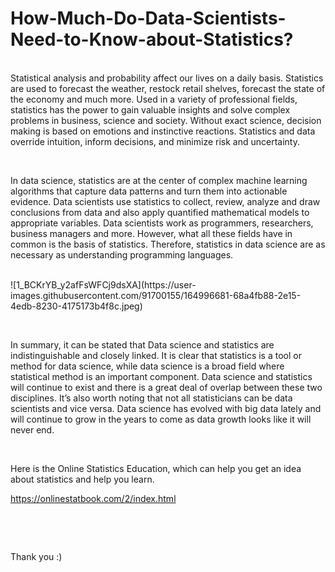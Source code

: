 # How-Much-Do-Data-Scientists-Need-to-Know-about-Statistics?


<p> </br>
Statistical analysis and probability affect our lives on a daily basis. Statistics are used to forecast the weather, restock retail shelves, forecast the state of the economy and much more. Used in a variety of professional fields, statistics has the power to gain valuable insights and solve complex problems in business, science and society. Without exact science, decision making is based on emotions and instinctive reactions. Statistics and data override intuition, inform decisions, and minimize risk and uncertainty.

<p> </br>

In data science, statistics are at the center of complex machine learning algorithms that capture data patterns and turn them into actionable evidence. Data scientists use statistics to collect, review, analyze and draw conclusions from data and also apply quantified mathematical models to appropriate variables. Data scientists work as programmers, researchers, business managers and more. However, what all these fields have in common is the basis of statistics. Therefore, statistics in data science are as necessary as understanding programming languages.

<p> </br>
![1_BCKrYB_y2afFsWFCj9dsXA](https://user-images.githubusercontent.com/91700155/164996681-68a4fb88-2e15-4edb-8230-4175173b4f8c.jpeg)

<p> </br>

In summary, it can be stated that Data science and statistics are indistinguishable and closely linked. It is clear that statistics is a tool or method for data science, while data science is a broad field where statistical method is an important component. Data science and statistics will continue to exist and there is a great deal of overlap between these two disciplines. It’s also worth noting that not all statisticians can be data scientists and vice versa. Data science has evolved with big data lately and will continue to grow in the years to come as data growth looks like it will never end.

<p> </br>



Here is the Online Statistics Education, which can help you get an idea about statistics and help you learn.

https://onlinestatbook.com/2/index.html



<p> </br>
<p> </br>

Thank you :)


